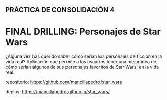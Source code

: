 ## PRÁCTICA DE CONSOLIDACIÓN 4

# FINAL DRILLING: Personajes de Star Wars

¿Alguna vez has querido saber cómo serían los personajes de ficción en la vida real?
Aplicación que permite a los usuarios tener una mejor idea de cómo serían algunos de sus personajes favoritos de Star Wars, en la vida real.

repositorio: 
https://github.com/mancillapedro/star_wars

deploy:
https://mancillapedro.github.io/star_wars/